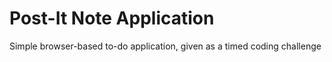 # Post-It Note Application
Simple browser-based to-do application, given as a timed coding challenge
